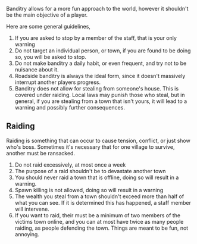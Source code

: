 Banditry allows for a more fun approach to the world, however it shouldn't be the main objective of a player.

Here are some general guidelines,
1) If you are asked to stop by a member of the staff, that is your only warning
2) Do not target an individual person, or town, if you are found to be doing so, you will be asked to stop.
3) Do not make banditry a daily habit, or even frequent, and try not to be nuisance about it.
4) Roadside banditry is always the ideal form, since it doesn't massively interrupt another players progress.
5) Banditry does not allow for stealing from someone's house. This is covered under raiding. Local laws may punish those who steal, but in general, if you are stealing from a town that isn't yours,  it will lead to a warning and possibly further consequences.
## Raiding
Raiding is something that can occur to cause tension, conflict, or just show who's boss. Sometimes it's necessary that for one village to survive, another must be ransacked.

1)  Do not raid excessively, at most once a week
2) The purpose of a raid shouldn't be to devastate another town
3) You should never raid a town that is offline, doing so will result in a warning.
4) Spawn killing is not allowed, doing so will result in a warning
5) The wealth you steal from a town shouldn't exceed more than half of what you can see. If it is determined this has happened,  a staff member will intervene.
6) If you want to raid, their must be a minimum of two members of the victims town online, and you can at most have twice as many people raiding, as people  defending the town. Things are meant to be fun, not annoying.